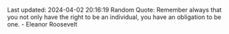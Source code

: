 Last updated: 2024-04-02 20:16:19
Random Quote: Remember always that you not only have the right to be an individual, you have an obligation to be one. - Eleanor Roosevelt